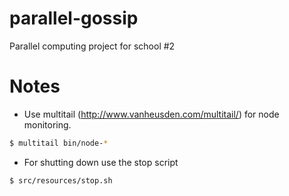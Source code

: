 parallel-gossip
===============

Parallel computing project for school #2

# Notes

* Use multitail (http://www.vanheusden.com/multitail/) for node monitoring.
```bash
$ multitail bin/node-*
```
* For shutting down use the stop script
```bash
$ src/resources/stop.sh
```


